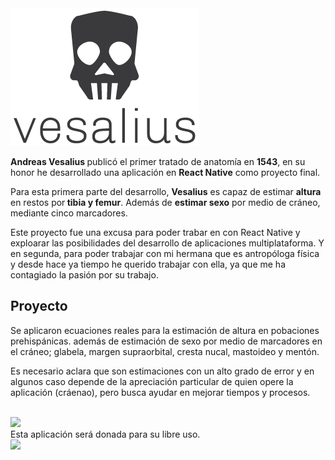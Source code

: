 
<img src="https://github.com/znokdieline/vesalius/blob/master/client/resources/images/vesalius-07.png">
<br>

<strong>Andreas Vesalius </strong> publicó el primer tratado de anatomía en <strong>1543</strong>, en su honor he desarrollado una aplicación en <strong>React Native</strong> como proyecto final.

Para esta primera parte del desarrollo, <strong>Vesalius</strong> es capaz de estimar <strong>altura</strong> en restos por<strong> tibia y femur</strong>. Además de <strong>estimar sexo</strong> por medio de cráneo, mediante cinco marcadores.

Este proyecto fue una excusa para poder trabar en con React Native y exploarar las posibilidades del desarrollo de aplicaciones multiplataforma. Y en segunda, para poder trabajar con mi hermana que es antropóloga física y desde hace ya tiempo he querido trabajar con ella, ya que me ha contagiado la pasión por su trabajo.

<h2>Proyecto</h2>

Se aplicaron ecuaciones reales para la estimación de altura en pobaciones prehispánicas. además de estimación de sexo por medio de marcadores en el cráneo; glabela, margen supraorbital, cresta nucal, mastoideo y mentón. 

Es necesario aclara que son estimaciones con un alto grado de error y en algunos caso depende de la apreciación particular de quien opere la aplicación (cráenao), pero busca ayudar en mejorar tiempos y procesos.

<br>
<img src="https://namuhyou.files.wordpress.com/2016/06/scoring20cranial20features.jpg?w=1180">

<br>
Esta aplicación será donada para su libre uso.



<br>


<img src="https://nyamcenterforhistory.files.wordpress.com/2016/10/vesaliusgravedigger_watermark.jpg">
